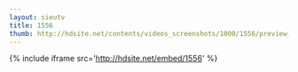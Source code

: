 ```yaml
---
layout: sieutv
title: 1556
thumb: http://hdsite.net/contents/videos_screenshots/1000/1556/preview_360p.mp4.jpg
---
```

{% include iframe src='http://hdsite.net/embed/1556' %}
 
